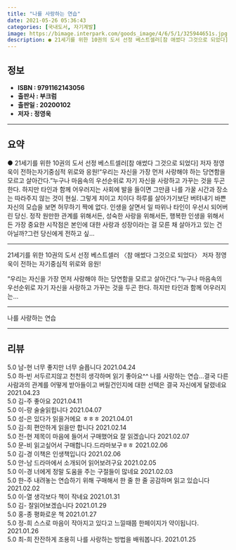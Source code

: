 ```yaml
---
title: "나를 사랑하는 연습"
date: 2021-05-26 05:36:43
categories: [국내도서, 자기계발]
image: https://bimage.interpark.com/goods_image/4/6/5/1/325944651s.jpg
description: ● 21세기를 위한 10권의 도서 선정 베스트셀러[참 애썼다 그것으로 되었다] 저자 정영욱이 전하는자기중심적 위로와 응원!“우리는 자신을 가장 먼저 사랑해야 하는 당연함을 모르고 살아간다.”누구나 마음속의 우선순위로 자기 자신을 사랑하고 가꾸는 것을 두곤 한다. 하지만 타인과 함께 어
---
```


## **정보**

- **ISBN : 9791162143056**
- **출판사 : 부크럼**
- **출판일 : 20200102**
- **저자 : 정영욱**

------



## **요약**

●  21세기를 위한 10권의 도서 선정 베스트셀러[참 애썼다 그것으로 되었다] 저자 정영욱이 전하는자기중심적 위로와 응원!“우리는 자신을 가장 먼저 사랑해야 하는 당연함을 모르고 살아간다.”누구나 마음속의 우선순위로 자기 자신을 사랑하고 가꾸는 것을 두곤 한다. 하지만 타인과 함께 어우러지는 사회에 발을 들이면 그만큼 나를 가꿀 시간과 장소는 따라주지 않는 것이 현실. 그렇게 치이고 치이다 하루를 살아가기보단 버텨내기 바쁜 자신의 모습을 보면 허무하기 짝에 없다. 인생을 살면서 일 따위나 타인이 우선시 되어버린 당신. 정작 원만한 관계를 위해서든, 성숙한 사랑을 위해서든, 행복한 인생을 위해서든 가장 중요한 시작점은 본인에 대한 사랑과 성장이라는 걸 모른 채 살아가고 있는 건 아닐까?그런 당신에게 전하고 싶...

------

21세기를 위한 10권의 도서 선정 베스트셀러
〈참 애썼다 그것으로 되었다〉 저자 정영욱이 전하는 자기중심적 위로와 응원!

“우리는 자신을 가장 먼저 사랑해야 하는 당연함을 모르고 살아간다.”누구나 마음속의 우선순위로 자기 자신을 사랑하고 가꾸는 것을 두곤 한다. 하지만 타인과 함께 어우러지는... 

------


나를 사랑하는 연습 

------


## **리뷰** 

5.0 남-현 너무 좋지만 너무 슬픕니다 2021.04.24 <br/>5.0 하-빈 서두르지않고 천천히 생각하며 읽기 좋아요^^
나를 사랑하는 연습...결국 다른사람과의 관계를 어떻게 받아들이고 버릴건인지에 대한 선택은 결국 자신에게 달렸네요 2021.04.23 <br/>5.0 김-주 좋아요 2021.04.11 <br/>5.0 이-랑 술술읽힙니다 2021.04.07 <br/>5.0 성-은 있다가 읽을거에요 ㅎㅎㅎ 2021.04.01 <br/>5.0 김-희 편안하게 읽을만 합니다 2021.02.14 <br/>5.0 전-현 제목이 마음에 들어서 구매했어요
잘 읽겠습니다 2021.02.07 <br/>5.0 문-비 읽고싶어서 구매합니다.드라마보구ㅎㅎ 2021.02.06 <br/>5.0 김-경 이책은 인생책입니다 2021.02.06 <br/>5.0 안-남 드라마에서 소개되어 읽어보려구요 2021.02.05 <br/>5.0 이-경 너에게 정말 도움을 주는 구절들이 많네요 2021.02.03 <br/>5.0 한-주 내려놓는 연습하기 위해 구매해서 한 줄 한 줄 공감하며 읽고 있습니다 2021.02.02 <br/>5.0 이-열 생각보다 책이 작네요 2021.01.31 <br/>5.0 김- 잘읽어보겠습니다  2021.01.29 <br/>5.0 홍-종 평화로운 책 2021.01.27 <br/>5.0 정-희 스스로 마음이 작아지고 있다고 느낄때쯤 한페이지가 약이됩니다. 2021.01.26 <br/>5.0 최-희 잔잔하게 조용히 나를 사랑하는 방법을 배워봅니다. 2021.01.25 <br/>